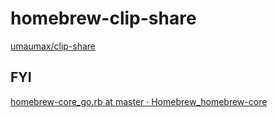 # homebrew-clip-share

[umaumax/clip-share]( https://github.com/umaumax/clip-share )

## FYI
[homebrew-core_go.rb at master · Homebrew_homebrew-core]( https://github.com/Homebrew/homebrew-core/blob/master/Formula/go.rb )
